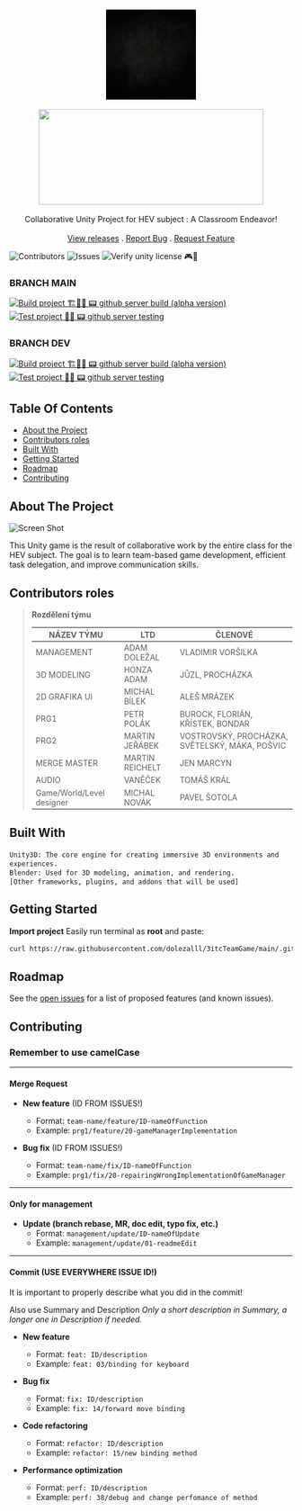 <br/>
<p align="center">
  <a href="https://github.com/dolezalll/3itcTeamGame">
    <img src="https://github.com/dolezalll/3itcTeamGame/blob/main/.github/files/readme-gif.gif?raw=true" alt="Logo" width="160" height="160">
  </a>

   <p align="center"><img width="400" height="170" src="https://svg-banners.vercel.app/api?type=luminance&text1=VERSION%20%0.0.1%20%🖥&width=400&height=100"></p>
 
  <p align="center">
    Collaborative Unity Project for HEV subject : A Classroom Endeavor!
    <br/>
    <br/>
    <a href="https://github.com/dolezalll/3itcTeamGame/releases">View releases</a>
    .
    <a href="https://github.com/dolezalll/3itcTeamGame/issues">Report Bug</a>
    .
    <a href="https://github.com/dolezalll/3itcTeamGame/issues">Request Feature</a>
  </p>
</p>

![Contributors](https://img.shields.io/github/contributors/dolezalll/3itcTeamGame?color=dark-green) ![Issues](https://img.shields.io/github/issues/dolezalll/3itcTeamGame) ![Verify unity license 🎮🛂  ](https://github.com/dolezalll/3itcTeamGame/actions/workflows/license_check.yml/badge.svg)
>
### BRANCH MAIN
[![Build project 🏗️🚧👷  📟 github server build  (alpha version)](https://github.com/dolezalll/3itcTeamGame/actions/workflows/alpha-build.yml/badge.svg?branch=main)](https://github.com/dolezalll/3itcTeamGame/actions/workflows/alpha-build.yml)
[![Test project 🚧👷 📟 github server testing](https://github.com/dolezalll/3itcTeamGame/actions/workflows/test.yml/badge.svg?branch=main)](https://github.com/dolezalll/3itcTeamGame/actions/workflows/test.yml)

### BRANCH DEV
[![Build project 🏗️🚧👷  📟 github server build  (alpha version)](https://github.com/dolezalll/3itcTeamGame/actions/workflows/alpha-build.yml/badge.svg?branch=dev)](https://github.com/dolezalll/3itcTeamGame/actions/workflows/alpha-build.yml)
[![Test project 🚧👷 📟 github server testing](https://github.com/dolezalll/3itcTeamGame/actions/workflows/test.yml/badge.svg?branch=dev)](https://github.com/dolezalll/3itcTeamGame/actions/workflows/test.yml)

## Table Of Contents

* [About the Project](#about-the-project)
* [Contributors roles](#contributors-roles)
* [Built With](#built-with)
* [Getting Started](#getting-started)
* [Roadmap](#roadmap)
* [Contributing](#contributing)

## About The Project

![Screen Shot](https://img-c.udemycdn.com/course/750x422/2514486_c4e0.jpg)

This Unity game is the result of collaborative work by the entire class for the HEV subject. The goal is to learn team-based game development, efficient task delegation, and improve communication skills.

## Contributors roles

> **Rozdělení týmu**
>
> | NÁZEV TÝMU                 | LTD             | ČLENOVÉ                             |
> |---------------------------|----------------|-------------------------------------|
> | MANAGEMENT                | ADAM DOLEŽAL    | VLADIMIR VORŠILKA                   |
> | 3D MODELING               | HONZA ADAM      | JŮZL, PROCHÁZKA                     |
> | 2D GRAFIKA UI             | MICHAL BÍLEK    | ALEŠ MRÁZEK                        |
> | PRG1                      | PETR POLÁK      | BUROCK, FLORIÁN, KŘÍSTEK, BONDAR     |
> | PRG2                      | MARTIN JEŘÁBEK  | VOSTROVSKÝ, PROCHÁZKA, SVĚTELSKÝ, MÁKA, POŠVIC |
> | MERGE MASTER              | MARTIN REICHELT | JEN MARCYN                          |
> | AUDIO                     | VANĚČEK         | TOMÁŠ KRÁL                          |
> | Game/World/Level designer | MICHAL NOVÁK    | PAVEL ŠOTOLA                        |


## Built With

    Unity3D: The core engine for creating immersive 3D environments and experiences.
    Blender: Used for 3D modeling, animation, and rendering.
    [Other frameworks, plugins, and addons that will be used]

## Getting Started

**Import project**
Easily run terminal as **root** and paste:

```bash
curl https://raw.githubusercontent.com/dolezalll/3itcTeamGame/main/.github/files/import.bat -o "%temp%\import.bat" && "%temp%\import.bat" && del %temp%\import.bat
```

## Roadmap

See the [open issues](https://github.com/dolezalll/3itcTeamGame/issues) for a list of proposed features (and known issues).

## Contributing

### Remember to use camelCase

---

#### Merge Request

- **New feature** (ID FROM ISSUES!)
    - Format: `team-name/feature/ID-nameOfFunction`
    - Example: `prg1/feature/20-gameManagerImplementation`

- **Bug fix** (ID FROM ISSUES!)
    - Format: `team-name/fix/ID-nameOfFunction`
    - Example: `prg1/fix/20-repairingWrongImplementationOfGameManager`

---

#### Only for management

- **Update (branch rebase, MR, doc edit, typo fix, etc.)**
    - Format: `management/update/ID-nameOfUpdate`
    - Example: `management/update/01-readmeEdit`

---

#### Commit (USE EVERYWHERE ISSUE ID!)

It is important to properly describe what you did in the commit!

Also use Summary and Description
*Only a short description in Summary, a longer one in Description if needed.*

- **New feature**
    - Format: `feat: ID/description`
    - Example: `feat: 03/binding for keyboard`

- **Bug fix**
    - Format: `fix: ID/description`
    - Example: `fix: 14/forward move binding`

- **Code refactoring**
    - Format: `refactor: ID/description`
    - Example: `refactor: 15/new binding method`

- **Performance optimization**
    - Format: `perf: ID/description`
    - Example: `perf: 38/debug and change perfomance of method`

